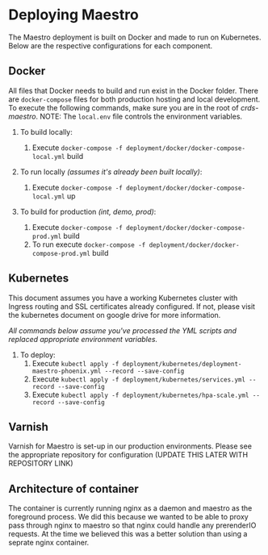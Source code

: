 # Deploying Maestro

The Maestro deployment is built on Docker and made to run on Kubernetes. Below are the respective configurations for each component.

## Docker

All files that Docker needs to build and run exist in the Docker folder. There are `docker-compose` files for both production hosting and local development. To execute the following commands, make sure you are in the root of _crds-maestro_. NOTE: The `local.env` file controls the environment variables.

  1. To build locally:
     1. Execute `docker-compose -f deployment/docker/docker-compose-local.yml` build
  2. To run locally _(assumes it's already been built locally)_:
     1. Execute `docker-compose -f deployment/docker/docker-compose-local.yml` up

  3. To build for production _(int, demo, prod)_:
     1. Execute `docker-compose -f deployment/docker/docker-compose-prod.yml` build
     1. To run execute `docker-compose -f deployment/docker/docker-compose-prod.yml` build

## Kubernetes

This document assumes you have a working Kubernetes cluster with Ingress routing and SSL certificates already configured. If not, please visit the kubernetes document on google drive for more information.

*All commands below assume you've processed the YML scripts and replaced appropriate environment variables.*

  1. To deploy:
     1. Execute `kubectl apply -f deployment/kubernetes/deployment-maestro-phoenix.yml --record --save-config`
     2. Execute `kubectl apply -f deployment/kubernetes/services.yml --record --save-config`
     3. Execute `kubectl apply -f deployment/kubernetes/hpa-scale.yml --record --save-config`

## Varnish

Varnish for Maestro is set-up in our production environments. Please see the appropriate repository for configuration (UPDATE THIS LATER WITH REPOSITORY LINK)

## Architecture of container
The container is currently running nginx as a daemon and maestro as the foreground process. We did this because we wanted to be able to proxy pass through nginx to maestro so that nginx could handle any prerenderIO requests. At the time we believed this was a better solution than using a seprate nginx container.
